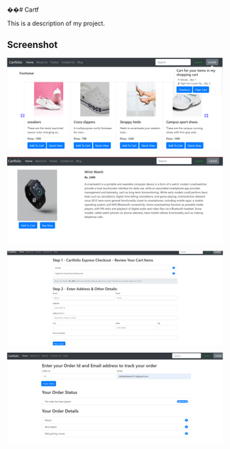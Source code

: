 ��#   C a r t f   

This is a description of my project.

## Screenshot

![Home Page](https://github.com/rishikathakur18/Cartf/blob/main/media/shop/images/c1.png)

![Product View Page](https://github.com/rishikathakur18/Cartf/blob/main/media/shop/images/c2.png)

![Checkout Page](https://github.com/rishikathakur18/Cartf/blob/main/media/shop/images/c3.png)

![Order Tracker](https://github.com/rishikathakur18/Cartf/blob/main/media/shop/images/c4.png)







